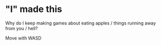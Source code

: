 # "I" made this

Why do I keep making games about eating apples / things running away from you / hell?

Move with WASD
